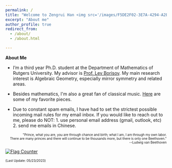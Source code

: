 ```yaml
---
permalink: /
title: "Welcome to Zengrui Han <img src='/images/F5DE2F02-3E7A-4294-A2ED-7FB4281DAB47.jpeg' style='transform: rotate(0deg);'>'s homepage"
excerpt: "About me"
author_profile: true
redirect_from: 
  - /about/
  - /about.html

---
```


**About Me**

- I’m a third year Ph.D. student at the Department of Mathematics of Rutgers University. My advisor is <a href="https://sites.math.rutgers.edu/~borisov/">Prof. Lev Borisov</a>. My main research interest is Algebraic Geometry, especially mirror symmetry and related areas.

- Besides mathematics, I'm also a great fan of classical music. <a href="https://zengruihan.github.io/music/">Here</a> are some of my favorite pieces.

- Due to constant spam emails, I have had to set the strictest possible incoming mail rules for my email inbox. If you would like to reach out to me, please do NOT: 1. use personal email address (gmail, outlook, etc) 2. send me emails in Chinese.

<p align="right"><font size=1>"Prince, what you are, you are through chance and birth; what I am, I am through my own labor.<br /> There are many princes and there will continue to be thousands more, but there is only one Beethoven." <br /> --Ludwig van Beethoven</font> </p>

<a href="https://info.flagcounter.com/u8zB"><img src="https://s11.flagcounter.com/count/u8zB/bg_FFFFFF/txt_000000/border_FFFFFF/columns_2/maxflags_6/viewers_0/labels_0/pageviews_1/flags_0/percent_0/" alt="Flag Counter" border="0"></a>

<font size=1>(Last Update: 05/23/2023)</font>
